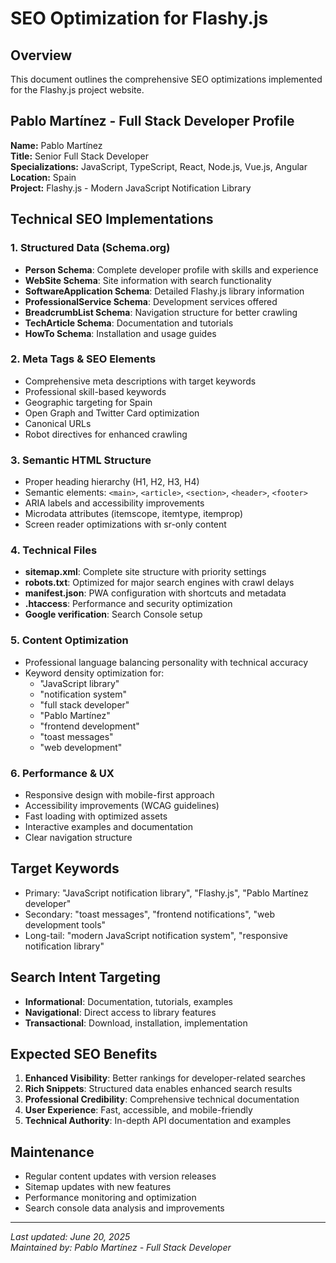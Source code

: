 # SEO Optimization for Flashy.js

## Overview

This document outlines the comprehensive SEO optimizations implemented for the Flashy.js project website.

## Pablo Martínez - Full Stack Developer Profile

**Name:** Pablo Martínez  
**Title:** Senior Full Stack Developer  
**Specializations:** JavaScript, TypeScript, React, Node.js, Vue.js, Angular  
**Location:** Spain  
**Project:** Flashy.js - Modern JavaScript Notification Library

## Technical SEO Implementations

### 1. Structured Data (Schema.org)

- **Person Schema**: Complete developer profile with skills and experience
- **WebSite Schema**: Site information with search functionality
- **SoftwareApplication Schema**: Detailed Flashy.js library information
- **ProfessionalService Schema**: Development services offered
- **BreadcrumbList Schema**: Navigation structure for better crawling
- **TechArticle Schema**: Documentation and tutorials
- **HowTo Schema**: Installation and usage guides

### 2. Meta Tags & SEO Elements

- Comprehensive meta descriptions with target keywords
- Professional skill-based keywords
- Geographic targeting for Spain
- Open Graph and Twitter Card optimization
- Canonical URLs
- Robot directives for enhanced crawling

### 3. Semantic HTML Structure

- Proper heading hierarchy (H1, H2, H3, H4)
- Semantic elements: `<main>`, `<article>`, `<section>`, `<header>`, `<footer>`
- ARIA labels and accessibility improvements
- Microdata attributes (itemscope, itemtype, itemprop)
- Screen reader optimizations with sr-only content

### 4. Technical Files

- **sitemap.xml**: Complete site structure with priority settings
- **robots.txt**: Optimized for major search engines with crawl delays
- **manifest.json**: PWA configuration with shortcuts and metadata
- **.htaccess**: Performance and security optimization
- **Google verification**: Search Console setup

### 5. Content Optimization

- Professional language balancing personality with technical accuracy
- Keyword density optimization for:
  - "JavaScript library"
  - "notification system"
  - "full stack developer"
  - "Pablo Martínez"
  - "frontend development"
  - "toast messages"
  - "web development"

### 6. Performance & UX

- Responsive design with mobile-first approach
- Accessibility improvements (WCAG guidelines)
- Fast loading with optimized assets
- Interactive examples and documentation
- Clear navigation structure

## Target Keywords

- Primary: "JavaScript notification library", "Flashy.js", "Pablo Martínez developer"
- Secondary: "toast messages", "frontend notifications", "web development tools"
- Long-tail: "modern JavaScript notification system", "responsive notification library"

## Search Intent Targeting

- **Informational**: Documentation, tutorials, examples
- **Navigational**: Direct access to library features
- **Transactional**: Download, installation, implementation

## Expected SEO Benefits

1. **Enhanced Visibility**: Better rankings for developer-related searches
2. **Rich Snippets**: Structured data enables enhanced search results
3. **Professional Credibility**: Comprehensive technical documentation
4. **User Experience**: Fast, accessible, and mobile-friendly
5. **Technical Authority**: In-depth API documentation and examples

## Maintenance

- Regular content updates with version releases
- Sitemap updates with new features
- Performance monitoring and optimization
- Search console data analysis and improvements

---

_Last updated: June 20, 2025_  
_Maintained by: Pablo Martínez - Full Stack Developer_
